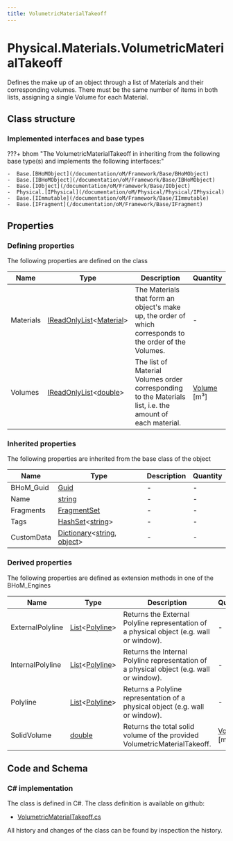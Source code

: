 ```yaml
---
title: VolumetricMaterialTakeoff
---
```


# Physical.Materials.VolumetricMaterialTakeoff

Defines the make up of an object through a list of Materials and their corresponding volumes.
There must be the same number of items in both lists, assigning a single Volume for each Material.

## Class structure

### Implemented interfaces and base types

???+ bhom "The VolumetricMaterialTakeoff in inheriting from the following base type(s) and implements the following interfaces:"

    -  Base.[BHoMObject](/documentation/oM/Framework/Base/BHoMObject)
    -  Base.[IBHoMObject](/documentation/oM/Framework/Base/IBHoMObject)
    -  Base.[IObject](/documentation/oM/Framework/Base/IObject)
    -  Physical.[IPhysical](/documentation/oM/Physical/Physical/IPhysical)
    -  Base.[IImmutable](/documentation/oM/Framework/Base/IImmutable)
    -  Base.[IFragment](/documentation/oM/Framework/Base/IFragment)


## Properties



### Defining properties

The following properties are defined on the class

| Name             | Type             | Description      | Quantity         |
|------------------|------------------|------------------|------------------|
| Materials | [IReadOnlyList](https://learn.microsoft.com/en-us/dotnet/api/System.Collections.Generic.IReadOnlyList-1?view=netstandard-2.0)&lt;[Material](/documentation/oM/Physical/Physical/Materials/Material)&gt; | The Materials that form an object's make up, the order of which corresponds to the order of the Volumes. | - |
| Volumes | [IReadOnlyList](https://learn.microsoft.com/en-us/dotnet/api/System.Collections.Generic.IReadOnlyList-1?view=netstandard-2.0)&lt;[double](https://learn.microsoft.com/en-us/dotnet/api/System.Double?view=netstandard-2.0)&gt; | The list of Material Volumes order corresponding to the Materials list, i.e. the amount of each material. | [Volume](/documentation/oM/Dimensional/Quantities/Attributes/Volume) [m³] |


### Inherited properties
The following properties are inherited from the base class of the object

| Name             | Type             | Description      | Quantity         |
|------------------|------------------|------------------|------------------|
| BHoM_Guid | [Guid](https://learn.microsoft.com/en-us/dotnet/api/System.Guid?view=netstandard-2.0) | - | - |
| Name | [string](https://learn.microsoft.com/en-us/dotnet/api/System.String?view=netstandard-2.0) | - | - |
| Fragments | [FragmentSet](/documentation/oM/Framework/Base/FragmentSet) | - | - |
| Tags | [HashSet](https://learn.microsoft.com/en-us/dotnet/api/System.Collections.Generic.HashSet-1?view=netstandard-2.0)&lt;[string](https://learn.microsoft.com/en-us/dotnet/api/System.String?view=netstandard-2.0)&gt; | - | - |
| CustomData | [Dictionary](https://learn.microsoft.com/en-us/dotnet/api/System.Collections.Generic.Dictionary-2?view=netstandard-2.0)&lt;[string](https://learn.microsoft.com/en-us/dotnet/api/System.String?view=netstandard-2.0), [object](https://learn.microsoft.com/en-us/dotnet/api/System.Object?view=netstandard-2.0)&gt; | - | - |


### Derived properties

The following properties are defined as extension methods in one of the BHoM_Engines

| Name             | Type             | Description      | Quantity         | Engine           |
|------------------|------------------|------------------|------------------|------------------|
| ExternalPolyline | [List](https://learn.microsoft.com/en-us/dotnet/api/System.Collections.Generic.List-1?view=netstandard-2.0)&lt;[Polyline](/documentation/oM/Dimensional/Geometry/Polyline)&gt; | Returns the External Polyline representation of a physical object (e.g. wall or window). | - | Physical_Engine |
| InternalPolyline | [List](https://learn.microsoft.com/en-us/dotnet/api/System.Collections.Generic.List-1?view=netstandard-2.0)&lt;[Polyline](/documentation/oM/Dimensional/Geometry/Polyline)&gt; | Returns the Internal Polyline representation of a physical object (e.g. wall or window). | - | Physical_Engine |
| Polyline | [List](https://learn.microsoft.com/en-us/dotnet/api/System.Collections.Generic.List-1?view=netstandard-2.0)&lt;[Polyline](/documentation/oM/Dimensional/Geometry/Polyline)&gt; | Returns a Polyline representation of a physical object (e.g. wall or window). | - | Physical_Engine |
| SolidVolume | [double](https://learn.microsoft.com/en-us/dotnet/api/System.Double?view=netstandard-2.0) | Returns the total solid volume of the provided VolumetricMaterialTakeoff. | [Volume](/documentation/oM/Dimensional/Quantities/Attributes/Volume) [m³] | Matter_Engine |


## Code and Schema

### C# implementation

The class is defined in C#. The class definition is available on github:

- [VolumetricMaterialTakeoff.cs](https://github.com/BHoM/BHoM/blob/develop/Physical_oM/Materials\VolumetricMaterialTakeoff.cs)

All history and changes of the class can be found by inspection the history.
